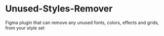 # Unused-Styles-Remover
Figma plugin that can remove any unused fonts, colors, effects and grids, from your style set
